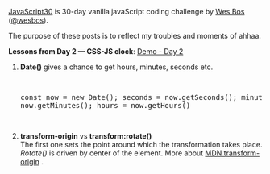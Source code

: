 <a href="https://javascript30.com/" target="_blank" title="JavaScript30" rel="external">JavaScript30</a> is 30-day vanilla javaScript coding challenge by <a href="http://wesbos.com/" target="_blank" title="Wes Bos's website" rel="external">Wes Bos</a> (<a href="https://twitter.com/wesbos?ref_src=twsrc%5Egoogle%7Ctwcamp%5Eserp%7Ctwgr%5Eauthor" target="_blank" title="Wes Bos on Twitter">@wesbos</a>). 

The purpose of these posts is to reflect my troubles and moments of ahhaa.

<strong>Lessons from Day 2 &mdash; CSS-JS clock</strong>:
<a href="http://www.anuvi.me/javascript30/day2.html" target="_blank" title="Demo-Day 2" rel="external">Demo - Day 2</a>

<ol>
	<li><strong>Date()</strong> gives a chance to get hours, minutes, seconds etc.
<pre>

const now = new Date();
seconds = now.getSeconds();
minutes = now.getMinutes();
hours = now.getHours()


</pre>




</li>
	<li><strong>transform-origin</strong> vs <strong>transform:rotate() </strong> </br> 
The first one sets the point around which the transformation takes place.<em> Rotate() </em>is driven by center of the element. More about <a href="https://developer.mozilla.org/en-US/docs/Web/CSS/transform-origin" rel="noopener" target="_blank" rel="exeternal">MDN  transform-origin</a>
.</li>

</ol>
